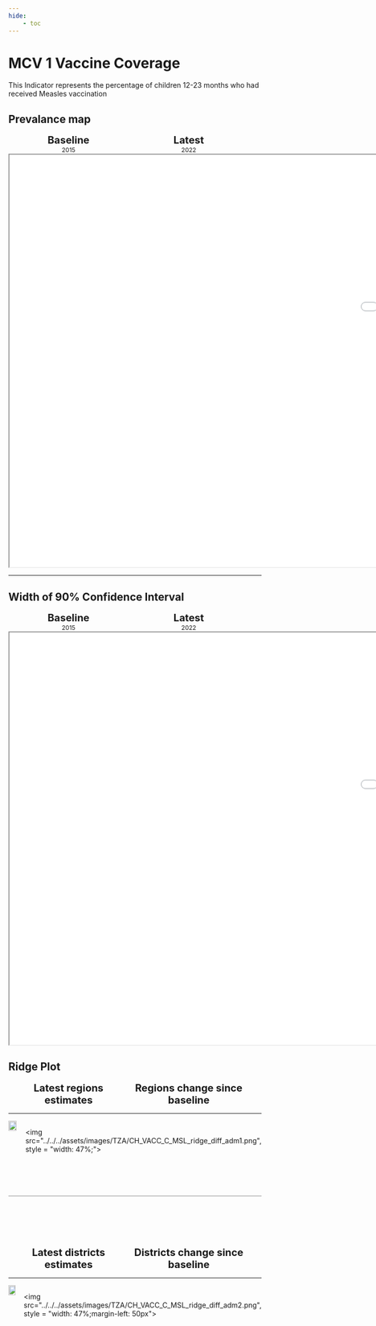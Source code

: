 ```yaml
---
hide:
    - toc
---
```

# MCV 1 Vaccine Coverage

This Indicator represents the percentage of children 12-23 months who had received Measles vaccination

## Prevalance map

<div style="width: 95%; display:grid; grid-template-columns: repeat(2, 1fr); gap: 0px; text-align:center; font-weight:bold;">
  <div style="font-size: 20px">Baseline</div>
  <div style="font-size: 20px">Latest</div>
</div>

<div style="width: 95%; display:grid; grid-template-columns: repeat(2, 1fr); gap: 0px; text-align:center;">
  <div style="font-size: 12px">2015</div>
  <div style="font-size: 12px">2022</div>
</div>

<iframe src="../../../assets/images/TZA/CH_VACC_C_MSL_detail.html" style = "width: 2000px; height: 820px"></iframe>

---

## Width of 90% Confidence Interval

<div style="width: 95%; display:grid; grid-template-columns: repeat(2, 1fr); gap: 0px; text-align:center; font-weight:bold;">
  <div style="font-size: 20px">Baseline</div>
  <div style="font-size: 20px">Latest</div>
</div>

<div style="width: 95%; display:grid; grid-template-columns: repeat(2, 1fr); gap: 0px; text-align:center;">
  <div style="font-size: 12px">2015</div>
  <div style="font-size: 12px">2022</div>
</div>

<iframe src="../../../assets/images/TZA/CH_VACC_C_MSL_detail_ci.html" style = "width: 2000px; height: 820px"></iframe>

## Ridge Plot

<div style="width: 95%; display:grid; grid-template-columns: repeat(2, 1fr); gap: 0px; text-align:center; font-weight:bold;x">
  <div style="font-size: 20px">Latest regions estimates</div>
  <div style="font-size: 20px">Regions change since baseline</div>
</div>

---

<div style="display: flex">
<img src="../../../assets/images/TZA/CH_VACC_C_MSL_ridge_adm1.png", style = "width: 47%;">

<img src="../../../assets/images/TZA/CH_VACC_C_MSL_ridge_diff_adm1.png", style = "width: 47%;">

</div>

<hr style="height: 1px; background-color: #8c8c8cff; border: none; margin: 20px 0; margin-bottom: 100px; margin-top: 70px;">


<div style="width: 95%; display:grid; grid-template-columns: repeat(2, 1fr); gap: 0px; text-align:center; font-weight:bold;x">
  <div style="font-size: 20px">Latest districts estimates</div>
  <div style="font-size: 20px">Districts change since baseline</div>
</div>

---

<div style="display: flex">
<img src="../../../assets/images/TZA/CH_VACC_C_MSL_ridge_adm2.png", style = "width: 47%">

<img src="../../../assets/images/TZA/CH_VACC_C_MSL_ridge_diff_adm2.png", style = "width: 47%;margin-left: 50px">

</div>